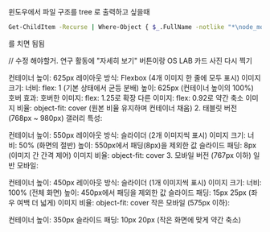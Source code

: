 윈도우에서 파일 구조를 tree 로 출력하고 싶을때

```Bash
Get-ChildItem -Recurse | Where-Object { $_.FullName -notlike "*\node_modules*" } | ForEach-Object { $_.FullName.Substring($PWD.Path.Length) } | Sort-Object | ForEach-Object { $_ -replace "\\", "/" -replace "/", (" " * ($_.Split("/").Count - 1) + "|--") }
```

를 치면 됨됨

// 수정 해야할거.
연구 활동에 "자세히 보기" 버튼이랑 OS LAB 카드 사진 다시 찍기

컨테이너 높이: 625px
레이아웃 방식: Flexbox (4개 이미지 한 줄에 모두 표시)
이미지 크기:
너비: flex: 1 (기본 상태에서 균등 분배)
높이: 625px (컨테이너 높이의 100%)
호버 효과:
호버한 이미지: flex: 1.25로 확장
다른 이미지: flex: 0.92로 약간 축소
이미지 비율: object-fit: cover (원본 비율 유지하며 컨테이너 채움) 2. 태블릿 버전 (768px ~ 980px)
갤러리 특성:

컨테이너 높이: 550px
레이아웃 방식: 슬라이더 (2개 이미지씩 표시)
이미지 크기:
너비: 50% (화면의 절반)
높이: 550px에서 패딩(8px)을 제외한 값
슬라이드 패딩: 8px (이미지 간 간격 제어)
이미지 비율: object-fit: cover 3. 모바일 버전 (767px 이하)
일반 모바일:

컨테이너 높이: 450px
레이아웃 방식: 슬라이더 (1개 이미지씩 표시)
이미지 크기:
너비: 100% (전체 화면)
높이: 450px에서 패딩을 제외한 값
슬라이드 패딩: 15px 25px (좌우 여백 더 넓게)
이미지 비율: object-fit: cover
작은 모바일 (575px 이하):

컨테이너 높이: 350px
슬라이드 패딩: 10px 20px (작은 화면에 맞게 약간 축소)
